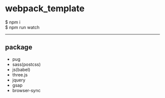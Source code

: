 # webpack_template

$ npm i  
$ npm run watch

***

## package
* pug
* sass(postcss)
* js(babel)
* three.js
* jquery
* gsap
* browser-sync






